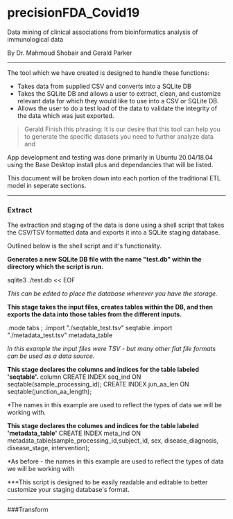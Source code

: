 # precisionFDA_Covid19
Data mining of clinical associations from bioinformatics analysis of immunological data 

By Dr. Mahmoud Shobair and Gerald Parker

***

The tool which we have created is designed to handle these functions:

- Takes data from supplied CSV and converts into a SQLite DB
- Takes the SQLite DB and allows a user to extract, clean, and customize relevant data for which they would like to use into a CSV or SQLite DB.
- Allows the user to do a test load of the data to validate the integrity of the data which was just exported.

> Gerald Finish this phrasing: It is our desire that this tool can help you to generate the specific datasets you need to further analyze data and 

App development and testing was done primarily in Ubuntu 20.04/18.04 using the Base Desktop install plus and dependancies that will be listed.

This document will be broken down into each portion of the traditional ETL model in seperate sections.

***

### Extract

The extraction and staging of the data is done using a shell script that takes the CSV/TSV formatted data and exports it into a SQLite staging database.

Outlined below is the shell script and it's functionality.

**Generates a new SQLite DB file with the name "test.db" within the directory which the script is run.**

sqlite3 ./test.db << EOF

*This can be edited to place the database wherever you have the storage.*

**This stage takes the input files, creates tables within the DB, and then exports the data into those tables from the different inputs.**

.mode tabs ;
.import "./seqtable_test.tsv" seqtable
.import "./metadata_test.tsv" metadata_table

*In this example the input files were TSV - but many other flat file formats can be used as a data source.*

**This stage declares the columns and indices for the table labeled 'seqtable'.**
column
CREATE INDEX seq_ind ON seqtable(sample_processing_id);
CREATE INDEX jun_aa_len ON seqtable(junction_aa_length);

*The names in this example are used to reflect the types of data we will be working with.

**This stage declares the columes and indices for the table labeled 'metadata_table'**
CREATE INDEX meta_ind ON metadata_table(sample_processing_id,subject_id,
sex, disease_diagnosis, disease_stage, intervention);

*As before - the names in this example are used to reflect the types of data we will be working with

***This script is designed to be easily readable and editable to better customize your staging database's format.

***

###Transform
